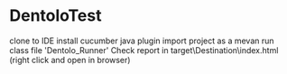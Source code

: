 # DentoloTest
clone to IDE
install cucumber java plugin
import project as a mevan
run class file 'Dentolo_Runner'
Check report in target\Destination\index.html (right click and open in browser)
